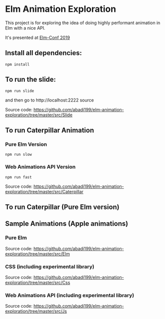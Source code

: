 # Elm Animation Exploration

This project is for exploring the idea of doing highly performant animation in Elm with a nice API.

It's presented at [Elm-Conf 2019](https://2019.elm-conf.com/speakers/abadi-kurniawan)

## Install all dependencies:
```
npm install
```

## To run the slide:
```
npm run slide
```
and then go to http://localhost:2222
source

Source code: https://github.com/abadi199/elm-animation-exploration/tree/master/src/Slide


## To run Caterpillar Animation

### Pure Elm Version
```
npm run slow
```

### Web Animations API Version
```
npm run fast
```

Source code: https://github.com/abadi199/elm-animation-exploration/tree/master/src/Caterpillar

## To run Caterpillar (Pure Elm version)

## Sample Animations (Apple animations)

### Pure Elm
Source code: https://github.com/abadi199/elm-animation-exploration/tree/master/src/Elm

### CSS (including experimental library)
Source code: https://github.com/abadi199/elm-animation-exploration/tree/master/src/Css

### Web Animations API (including experimental library)
Source code: https://github.com/abadi199/elm-animation-exploration/tree/master/src/Js
